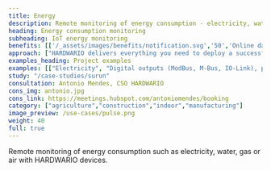 ```yaml
---
title: Energy
description: Remote monitoring of energy consumption - electricity, water, gas or compressed air with HARDWARIO devices.
heading: Energy consumption monitoring
subheading: IoT energy monitoring
benefits: [['/_assets/images/benefits/notification.svg','50','Online data','Get information about current and long-term consumption, and find anomalies.'],['/_assets/images/benefits/devices.svg','100','Optimizing consumption','Optimize your energy consumption based on the received data and reduce costs'],['/_assets/images/benefits/simple.svg','50','Streamlining operations','By automatically reading energy, you save the costs of manual data collection.']]
approach: ["HARDWARIO delivers everything you need to deploy a successful IoT energy monitoring project - from devices to cloud environments and APIs.","Our products and services include IoT devices and sensors, easily connected from anywhere to the Internet via LPWAN networks, connectivity, cloud-based device management and APIs for integration with other systems."]
examples_heading: Project examples
examples: [["Electricity", "Digital outputs (ModBus, M-Bus, IO-Link), pulse measurement, current sensors"],["Gas", "Pulse measurement, digital outputs (Modbus, IO-Link)"],["Water", "Pulse measurement, digital outputs (Modbus, IO-Link)"],["Air", "Pulse measurement, digital outputs (Modbus, IO-Link)"]]
study: "/case-studies/surun"
consultation: Antonio Mendes, CSO HARDWARIO
cons_img: antonio.jpg
cons_link: https://meetings.hubspot.com/antoniomendes/booking
category: ["agriculture","construction","indoor","manufacturing"]
image_preview: /use-cases/pulse.png
weight: 40
full: true
---
```


Remote monitoring of energy consumption such as electricity, water, gas or air with HARDWARIO devices.
